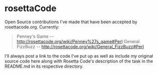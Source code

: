 # rosettaCode
Open Source contributions I've made that have been accepted by rosettacode.org. Currently:

>Penney's Game    -- http://rosettacode.org/wiki/Penney%27s_game#Perl
>General FizzBuzz -- http://rosettacode.org/wiki/General_FizzBuzz#Perl

I'll always post a link to the code I've put up as well as include my original source code here along with Rosetta Code's description of the task in the README.md in its respective directory.